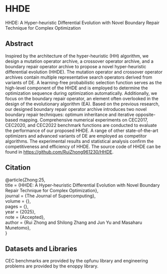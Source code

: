 # HHDE
HHDE: A Hyper-heuristic Differential Evolution with Novel Boundary Repair Technique for Complex Optimization

## Abstract
Inspired by the architecture of the hyper-heuristic (HH) algorithm, we design a mutation operator archive, a crossover operator archive, and a boundary repair operator archive to propose a novel hyper-heuristic differential evolution (HHDE). The mutation operator and crossover operator archives contain multiple representative search operators derived from variants of DE. A learning-free probabilistic selection function serves as the high-level component of the HHDE and is employed to determine the optimization sequence during optimization automatically. Additionally, we focus on the boundary repair operator, an element often overlooked in the design of the evolutionary algorithm (EA). Based on the previous research, our designed boundary repair operator archive introduces two novel boundary repair techniques: optimum inheritance and iterative opposite-based mapping. Comprehensive numerical experiments on CEC2017, CEC2020, and CEC2022 benchmark functions are conducted to evaluate the performance of our proposed HHDE. A range of other state-of-the-art optimizers and advanced variants of DE are employed as competitor algorithms. The experimental results and statistical analysis confirm the competitiveness and efficiency of HHDE. The source code of HHDE can be found in https://github.com/RuiZhong961230/HHDE.

## Citation
@article{Zhong:25,  
title = {HHDE: A Hyper-heuristic Differential Evolution with Novel Boundary Repair Technique for Complex Optimization},  
journal = {The Journal of Supercomputing},  
volume = {},  
pages = {},  
year = {2025},  
note = {Accepted},  
author = {Rui Zhong and Shilong Zhang and Jun Yu and Masaharu Munetomo},  
}  

## Datasets and Libraries
CEC benchmarks are provided by the opfunu library and engineering problems are provided by the enoppy library.
